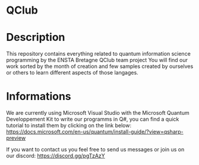 # QClub

# Description
This repository contains everything related to quantum information science programming by the ENSTA Bretagne QClub team project
You will find our work sorted by the month of creation and few samples created by ourselves or others to learn different aspects of those langages.


# Informations
We are currently using Microsoft Visual Studio with the Microsoft Quantum Developpement Kit to write our programms in Q#, you can find a quick tutorial to install them by clicking on the link below:
https://docs.microsoft.com/en-us/quantum/install-guide/?view=qsharp-preview

If you want to contact us you feel free to send us messages or join us on our discord:
https://discord.gg/pgTzAzY
